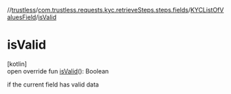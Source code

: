 //[trustless](../../../index.md)/[com.trustless.requests.kyc.retrieveSteps.steps.fields](../index.md)/[KYCListOfValuesField](index.md)/[isValid](is-valid.md)

# isValid

[kotlin]\
open override fun [isValid](is-valid.md)(): Boolean

if the current field has valid data
